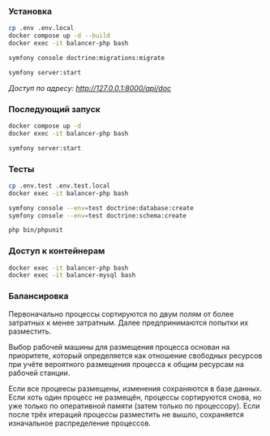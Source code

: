 ### Установка

```bash
cp .env .env.local
docker compose up -d --build
docker exec -it balancer-php bash

symfony console doctrine:migrations:migrate

symfony server:start
```

_Доступ по адресу: http://127.0.0.1:8000/api/doc_

### Последующий запуск

```bash
docker compose up -d
docker exec -it balancer-php bash

symfony server:start
```

### Тесты

```bash
cp .env.test .env.test.local
docker exec -it balancer-php bash

symfony console --env=test doctrine:database:create
symfony console --env=test doctrine:schema:create

php bin/phpunit
```

### Доступ к контейнерам

```bash
docker exec -it balancer-php bash
docker exec -it balancer-mysql bash
```

### Балансировка

Первоначально процессы сортируются по двум полям от более затратных к менее затратным.
Далее предпринимаются попытки их разместить.

Выбор рабочей машины для размещения процесса основан на приоритете, который определяется как отношение свободных
ресурсов при учёте вероятного размещения процесса к общим ресурсам на рабочей станции.

Если все процеесы размещены, изменения сохраняются в базе данных.
Если хоть один процесс не размещён, процессы сортируются снова, но уже только по
оперативной памяти (затем только по процессору). Если после трёх итераций процессы разместить не вышло, сохраняется
изначальное распределение процессов.
